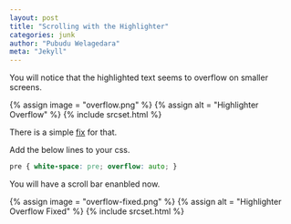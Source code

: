 ```yaml
---
layout: post
title: "Scrolling with the Highlighter"
categories: junk
author: "Pubudu Welagedara"
meta: "Jekyll"
---
```


You will notice that the highlighted text seems to overflow on smaller screens. 

{% assign image = "overflow.png" %}
{% assign alt = "Highlighter Overflow" %}
{% include srcset.html %}

There is a simple [fix][fix] for that. 

Add the below lines to your css. 
```css
pre { white-space: pre; overflow: auto; }

```
You will have a scroll bar enanbled now.

{% assign image = "overflow-fixed.png" %}
{% assign alt = "Highlighter Overflow Fixed" %}
{% include srcset.html %}

[fix]: https://stackoverflow.com/questions/11093233/how-to-support-scrolling-when-using-pygments-with-jekyll

